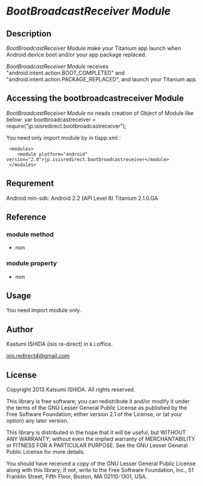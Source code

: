 # *BootBroadcastReceiver Module*

## Description

*BootBroadcastReceiver Module* make your Titanium app launch when Android device boot and/or your app package replaced.

*BootBroadcastReceiver Module* receives "android.intent.action.BOOT_COMPLETED" and "android.intent.action.PACKAGE_REPLACED", and launch your Titanium app.  

## Accessing the bootbroadcastreceiver Module

*BootBroadcastReceiver Module* no neads creation of Object of Module like below:
	var bootbroadcastreceiver = require("jp.isisredirect.bootbroadcastreceiver");

You need only import module by <module> in tiapp.xml :

     <modules>
        <module platform="android" version="2.0">jp.isisredirect.bootbroadcastreceiver</module>
     </modules>

## Requrement

Android min-sdk: Android 2.2 (API Level 8)
Titanium 2.1.0.GA

## Reference

### module method

+ non

### module property

+ non

## Usage

You need import module only.

## Author

Kastumi ISHIDA (isis re-direct) in k.i.office.

isis.redirect4@gmail.com

## License
Copyright 2013 Katsumi ISHIDA. All rights reserved.

 This library is free software; you can redistribute it and/or
 modify it under the terms of the GNU Lesser General Public
 License as published by the Free Software Foundation; either
 version 2.1 of the License, or (at your option) any later version.

 This library is distributed in the hope that it will be useful,
 but WITHOUT ANY WARRANTY; without even the implied warranty of
 MERCHANTABILITY or FITNESS FOR A PARTICULAR PURPOSE.  See the GNU
 Lesser General Public License for more details.

 You should have received a copy of the GNU Lesser General Public
 License along with this library; if not, write to the Free Software
 Foundation, Inc., 51 Franklin Street, Fifth Floor, Boston, MA  02110-1301,
 USA.
